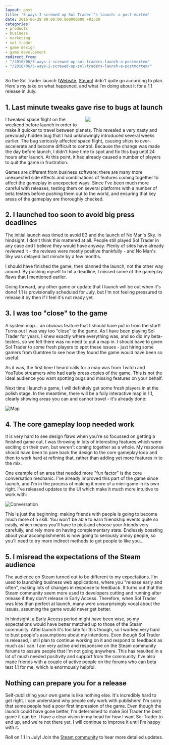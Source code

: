 ```yaml
---
layout: post
title: '5 ways I screwed up Sol Trader''s launch: a post-mortem'
date: 2016-06-28 09:00:00.000000000 +01:00
categories:
- products
- business
- marketing
- sol trader
- game design
- game development
redirect_from:
- "/2016/06/5-ways-i-screwed-up-sol-traders-launch-a-postmortem"
- "/2016/06/5-ways-i-screwed-up-sol-traders-launch-a-postmortem/"
---
```

So the Sol Trader launch ([Website](http://soltrader.net), [Steam](http://store.steampowered.com/app/396680)) didn't quite go according to plan. Here's my take on what happened, and what I'm doing about it for a 1.1 release in July.

## 1. Last minute tweaks gave rise to bugs at launch

<div style='float: right; padding: 0 0 10px 20px; width: 250px'><img src="http://i.imgur.com/FA1agHi.png"/></div>

I tweaked space flight on the weekend before launch in order to make it quicker to travel between planets. This revealed a very nasty and previously hidden bug that I had unknowingly introduced several weeks earlier. The bug seriously affected space flight, causing ships to over-accelerate and become difficult to control. Because the change was made the day before launch, I didn't have time to spot and fix this bug until 24 hours after launch. At this point, it had already caused a number of players to quit the game in frustration.

Games are different from business software: there are many more unexpected side effects and combinations of features coming together to affect the gameplay in unexpected ways.  Since I've been much more careful with releases, testing them on several platforms with a number of beta testers before pushing them out to the world, and ensuring that key areas of the gameplay are thoroughly checked.

## 2. I launched too soon to avoid big press deadlines

The initial launch was timed to avoid E3 and the launch of No Man's Sky. In hindsight, I don't think this mattered at all. People still played Sol Trader in any case and I believe they would have anyway. Plenty of sites have already reviewed it - the reviews were mostly positive thankfully - and No Man's Sky was delayed last minute by a few months.

I should have finished the game, then planned the launch, not the other way around. By pushing myself to hit a deadline, I missed some of the gameplay flaws that I  mentioned earlier.

Going forward, any other game or update that I launch will be out when it's done! 1.1 is provisionally scheduled for July, but I'm not feeling pressured to release it by then if I feel it's not ready yet.

## 3. I was too "close" to the game

A system map... an obvious feature that I should have put in from the start! Turns out I was way too "close" to the game. As I have been playing Sol Trader for years, I knew exactly where everything was, and so did my beta-testers, so we felt there was no need to put a map in. I should have to given Sol Trader to some fresh players to spot these issues - just hiring some gamers from Gumtree to see how they found the game would have been so useful.

As it was, the first time I heard calls for a map was from Twitch and YouTube streamers who had early press copies of the game. This is not the ideal audience you want spotting bugs and missing features on your behalf.

Next time I launch a game, I will definitely get some fresh players in at the polish stage. In the meantime, there will be a fully interactive map in 1.1, clearly showing areas you can and cannot travel - it's already done:

![Map](http://i.imgur.com/4mMdOm1.png)

## 4. The core gameplay loop needed work

It is very hard to see design flaws when you're so focussed on getting a finished game out. I was throwing in lots of interesting features which were exciting on their own, but weren't coming together as a whole. My response should have been to pare back the design to the core gameplay loop and then to work hard at refining that, rather than adding yet more features in to the mix.

One example of an area that needed more "fun factor" is  the core conversation mechanic. I've already improved this part of the game since launch, and I'm in the process of making it more of a mini-game in its own right. I've released updates to the UI which make it much more intuitive to work with:

![Conversation](http://i.imgur.com/nI0Czeb.png)

This is just the beginning: making friends with people is going to become much more of a skill. You won't be able to earn friendship events quite so easily, which means you'll have to pick and choose your friends very carefully, and rely more on having complementary stats. Endlessly boasting about your accomplishments is now going to seriously annoy people, so you'll need to try more indirect methods to get people to like you...


## 5. I misread the expectations of the Steam audience

The audience on Steam turned out to be different to my expectations. I'm used to launching business web applications, where you "release early and often", making lots of changes in response to feedback. It turns out that the Steam community seem more used to developers cutting and running after release if they don't release in Early Access. Therefore, when Sol Trader was less than perfect at launch, many were unsurprisingly vocal about the issues, assuming the game would never get better.

In hindsight, a Early Access period might have been wise, so my expectations would have better matched up to those of the Steam community. After launch it's too late for this though, so I worked very hard to bust people's assumptions about my intentions. Even though Sol Trader is released, I still plan to continue working on it and respond to feedback as much as I can. I am very active and responsive on the Steam community forums to assure people that I'm not going anywhere. This has resulted in a lot of much needed positivity and support from the community. I've also made friends with a couple of active people on the forums who can beta test 1.1 for me, which is enormously helpful.

## Nothing can prepare you for a release

Self-publishing your own game is like nothing else. It's incredibly hard to get right. I can understand why people only work with publishers! I'm sorry that some people had a poor first impression of the game. Even though the launch could have gone better, I'm determined to make Sol Trader the best game it can be. I have a clear vision in my head for how I want Sol Trader to end up, and we're not there yet. I will continue to improve it until I'm happy with it.

Roll on 1.1 in July! Join the [Steam community](http://steamcommunity.com/app/396680) to hear more detailed updates.

